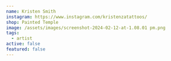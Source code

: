 ```yaml
---
name: Kristen Smith
instagram: https://www.instagram.com/kristenzatattoos/
shop: Painted Temple
image: /assets/images/screenshot-2024-02-12-at-1.08.01 pm.png
tags:
  - artist
active: false
featured: false
---
```


